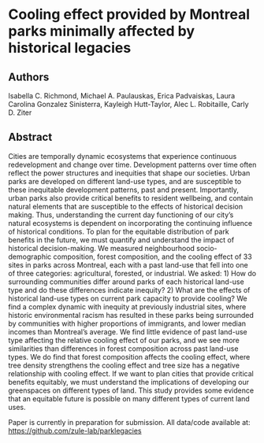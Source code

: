 # Cooling effect provided by Montreal parks minimally affected by historical legacies

## Authors
Isabella C. Richmond, Michael A. Paulauskas, Erica Padvaiskas, Laura Carolina Gonzalez Sinisterra, Kayleigh Hutt-Taylor, Alec L. Robitaille, Carly D. Ziter
 
## Abstract
Cities are temporally dynamic ecosystems that experience continuous redevelopment and change over time. Development patterns over time often reflect the power structures and inequities that shape our societies. Urban parks are developed on different land-use types, and are susceptible to these inequitable development patterns, past and present. Importantly, urban parks also provide critical benefits to resident wellbeing, and contain natural elements that are susceptible to the effects of historical decision making. Thus, understanding the current day functioning of our city’s natural ecosystems is dependent on incorporating the continuing influence of historical conditions. To plan for the equitable distribution of park benefits in the future, we must quantify and understand the impact of historical decision-making. We measured neighbourhood socio-demographic composition, forest composition, and the cooling effect of 33 sites in parks across Montreal, each with a past land-use that fell into one of three categories: agricultural, forested, or industrial. We asked: 1) How do surrounding communities differ around parks of each historical land-use type and do these differences indicate inequity? 2) What are the effects of historical land-use types on current park capacity to provide cooling? We find a complex dynamic with inequity at previously industrial sites, where historic environmental racism has resulted in these parks being surrounded by communities with higher proportions of immigrants, and lower median incomes than Montreal’s average. We find little evidence of past land-use type affecting the relative cooling effect of our parks, and we see more similarities than differences in forest composition across past land-use types. We do find that forest composition affects the cooling effect, where tree density strengthens the cooling effect and tree size has a negative relationship with cooling effect. If we want to plan cities that provide critical benefits equitably, we must understand the implications of developing our greenspaces on different types of land. This study provides some evidence that an equitable future is possible on many different types of current land uses.

Paper is currently in preparation for submission. All data/code available at: https://github.com/zule-lab/parklegacies 
